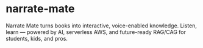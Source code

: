 # narrate-mate
Narrate Mate turns books into interactive, voice-enabled knowledge. Listen, learn — powered by AI, serverless AWS, and future-ready RAG/CAG for students, kids, and pros.
